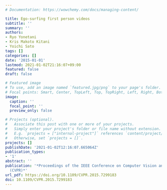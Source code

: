 ```yaml
---
# Documentation: https://wowchemy.com/docs/managing-content/

title: Ego-surfing first person videos
subtitle: ''
summary: ''
authors:
- Ryo Yonetani
- Kris Makoto Kitani
- Yoichi Sato
tags: []
categories: []
date: '2015-01-01'
lastmod: 2021-01-02T21:16:07+09:00
featured: false
draft: false

# Featured image
# To use, add an image named `featured.jpg/png` to your page's folder.
# Focal points: Smart, Center, TopLeft, Top, TopRight, Left, Right, BottomLeft, Bottom, BottomRight.
image:
  caption: ''
  focal_point: ''
  preview_only: false

# Projects (optional).
#   Associate this post with one or more of your projects.
#   Simply enter your project's folder or file name without extension.
#   E.g. `projects = ["internal-project"]` references `content/project/deep-learning/index.md`.
#   Otherwise, set `projects = []`.
projects: []
publishDate: '2021-01-02T12:16:07.665064Z'
publication_types:
- '1'
abstract: ''
publication: '*Proceedings of the IEEE Conference on Computer Vision and Pattern Recognition
  (CVPR)*'
url_pdf: https://doi.org/10.1109/CVPR.2015.7299183
doi: 10.1109/CVPR.2015.7299183
---
```

